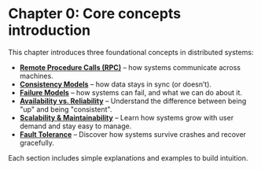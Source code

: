# Chapter 0: Core concepts introduction

This chapter introduces three foundational concepts in distributed systems:

- [**Remote Procedure Calls (RPC)**](01-Remote-procedure-calls.md) – how systems communicate across machines.
- [**Consistency Models**](02-Consistency-Models.md) – how data stays in sync (or doesn’t).
- [**Failure Models**](03-Failure-models.md) – how systems can fail, and what we can do about it.
- [**Availability vs. Reliability**](04-Availability-vs-Reliability.md) – Understand the difference between being "up" and being "consistent".
- [**Scalability & Maintainability**](05-Scalability-Maintainability.md) – Learn how systems grow with user demand and stay easy to manage.
- [**Fault Tolerance**](06-Fault-Tolerance.md) – Discover how systems survive crashes and recover gracefully.

Each section includes simple explanations and examples to build intuition.
